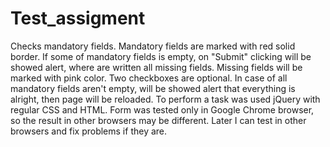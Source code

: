 # Test_assigment
Checks mandatory fields.
Mandatory fields are marked with red solid border.
If some of mandatory fields is empty, on "Submit" clicking will be showed alert, where are written all missing fields. Missing fields will be marked with pink color.
Two checkboxes are optional.
In case of all mandatory fields aren't empty, will be showed alert that everything is alright, then page will be reloaded.
To perform a task was used jQuery with regular CSS and HTML.
Form was tested only in Google Chrome browser, so the result in other browsers may be different. Later I can test in other browsers and fix problems if they are.
